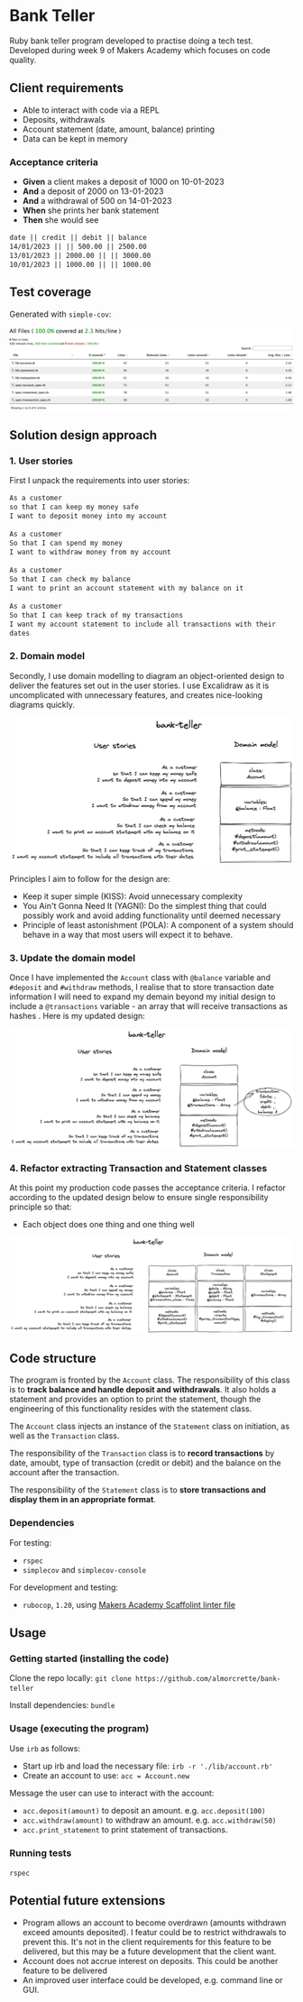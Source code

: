# Bank Teller 

Ruby bank teller program developed to practise doing a tech test. Developed during week 9 of Makers Academy which focuses on code quality.

## Client requirements

* Able to interact with code via a REPL
* Deposits, withdrawals
* Account statement (date, amount, balance) printing
* Data can be kept in memory

### Acceptance criteria

* **Given** a client makes a deposit of 1000 on 10-01-2023
* **And** a deposit of 2000 on 13-01-2023
* **And** a withdrawal of 500 on 14-01-2023
* **When** she prints her bank statement
* **Then** she would see

```
date || credit || debit || balance
14/01/2023 || || 500.00 || 2500.00
13/01/2023 || 2000.00 || || 3000.00
10/01/2023 || 1000.00 || || 1000.00
```

## Test coverage

Generated with `simple-cov`:

![](assets/2022-05-23-code-coverage.png)

## Solution design approach

### 1. User stories

First I unpack the requirements into user stories: 

```
As a customer
so that I can keep my money safe
I want to deposit money into my account

As a customer
So that I can spend my money
I want to withdraw money from my account

As a customer
So that I can check my balance
I want to print an account statement with my balance on it

As a customer
So that I can keep track of my transactions
I want my account statement to include all transactions with their dates
```

### 2. Domain model

Secondly, I use domain modelling to diagram an object-oriented design to deliver the features set out in the user stories. I use Excalidraw as it is uncomplicated with unnecessary features, and creates nice-looking diagrams quickly.

![](assets/bank-teller-v1.excalidraw.png)

Principles I aim to follow for the design are:
- Keep it super simple (KISS): Avoid unnecessary complexity
- You Ain't Gonna Need It (YAGNI): Do the simplest thing that could possibly work and avoid adding functionality until deemed necessary
- Principle of least astonishment (POLA): A component of a system should behave in a way that most users will expect it to behave.

### 3. Update the domain model

Once I have implemented the `Account` class with `@balance` variable and `#deposit` and `#withdraw` methods, I realise that to store transaction date information I will need to expand my demain beyond my initial design to include a `@transactions` variable - an array that will receive transactions as hashes . Here is my updated design:

![](assets/bank-teller-v2.excalidraw.png)

### 4. Refactor extracting Transaction and Statement classes

At this point my production code passes the acceptance criteria. I refactor according to the updated design below to ensure single responsibility principle so that:
- Each object does one thing and one thing well

![](assets/bank-teller-v3.excalidraw.png)

## Code structure

The program is fronted by the `Account` class. The responsibility of this class is to **track balance and handle deposit and withdrawals**. It also holds a statement and provides an option to print the statement, though the engineering of this functionality resides with the statement class.

The `Account` class injects an instance of the `Statement` class on initiation, as well as the `Transaction` class.

The responsibility of the `Transaction` class is to **record transactions** by date, amoubt, type of transaction (credit or debit) and the balance on the account after the transaction.

The responsibility of the `Statement` class is to **store transactions and display them in an appropriate format**.

### Dependencies

For testing:
* `rspec`
* `simplecov` and `simplecov-console`

For development and testing:
* `rubocop`, `1.20`, using [Makers Academy Scaffolint linter file](https://github.com/makersacademy/scaffolint)

## Usage

### Getting started (installing the code)

Clone the repo locally: `git clone https://github.com/almorcrette/bank-teller`

Install dependencies: `bundle`

### Usage (executing the program)

Use `irb` as follows:
- Start up irb and load the necessary file: `irb -r './lib/account.rb'`
- Create an account to use: `acc = Account.new`

Message the user can use to interact with the account:
- `acc.deposit(amount)` to deposit an amount. e.g. `acc.deposit(100)`
- `acc.withdraw(amount)` to withdraw an amount. e.g. `acc.withdraw(50)`
- `acc.print_statement` to print statement of transactions.

### Running tests

`rspec`

## Potential future extensions
- Program allows an account to become overdrawn (amounts withdrawn exceed amounts deposited). I featur could be to restrict withdrawals to prevent this. It's not in the client requirements for this feature to be delivered, but this may be a future development that the client want.
- Account does not accrue interest on deposits. This could be another feature to be delivered
- An improved user interface could be developed, e.g. command line or GUI.
